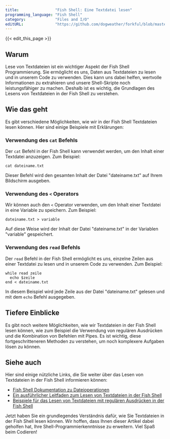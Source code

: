 ```yaml
---
title:                "Fish Shell: Eine Textdatei lesen"
programming_language: "Fish Shell"
category:             "Files and I/O"
editURL:              "https://github.com/dogweather/forkful/blob/master/content/de/fish-shell/reading-a-text-file.md"
---
```


{{< edit_this_page >}}

## Warum

Lese von Textdateien ist ein wichtiger Aspekt der Fish Shell Programmierung. Sie ermöglicht es uns, Daten aus Textdateien zu lesen und in unserem Code zu verwenden. Dies kann uns dabei helfen, wertvolle Informationen zu extrahieren und unsere Shell-Skripte noch leistungsfähiger zu machen. Deshalb ist es wichtig, die Grundlagen des Lesens von Textdateien in der Fish Shell zu verstehen.

## Wie das geht

Es gibt verschiedene Möglichkeiten, wie wir in der Fish Shell Textdateien lesen können. Hier sind einige Beispiele mit Erklärungen:

### Verwendung des `cat` Befehls

Der `cat` Befehl in der Fish Shell kann verwendet werden, um den Inhalt einer Textdatei anzuzeigen. Zum Beispiel:

```Fish Shell
cat dateiname.txt
```

Dieser Befehl wird den gesamten Inhalt der Datei "dateiname.txt" auf Ihrem Bildschirm ausgeben.

### Verwendung des `<` Operators

Wir können auch den `<` Operator verwenden, um den Inhalt einer Textdatei in eine Variable zu speichern. Zum Beispiel:

```Fish Shell
dateiname.txt > variable
```

Auf diese Weise wird der Inhalt der Datei "dateiname.txt" in der Variablen "variable" gespeichert.

### Verwendung des `read` Befehls

Der `read` Befehl in der Fish Shell ermöglicht es uns, einzelne Zeilen aus einer Textdatei zu lesen und in unserem Code zu verwenden. Zum Beispiel:

```Fish Shell
while read zeile
  echo $zeile
end < dateiname.txt
```

In diesem Beispiel wird jede Zeile aus der Datei "dateiname.txt" gelesen und mit dem `echo` Befehl ausgegeben.

## Tiefere Einblicke

Es gibt noch weitere Möglichkeiten, wie wir Textdateien in der Fish Shell lesen können, wie zum Beispiel die Verwendung von regulären Ausdrücken und die Kombination von Befehlen mit Pipes. Es ist wichtig, diese fortgeschritteneren Methoden zu verstehen, um noch komplexere Aufgaben lösen zu können.

## Siehe auch

Hier sind einige nützliche Links, die Sie weiter über das Lesen von Textdateien in der Fish Shell informieren können:

- [Fish Shell Dokumentation zu Dateioperationen](https://fishshell.com/docs/current/commands.html#file-operations)
- [Ein ausführlicher Leitfaden zum Lesen von Textdateien in der Fish Shell](https://github.com/oh-my-fish/oh-my-fish/blob/master/docs/How_to_read_from_any_text_files.md)
- [Beispiele für das Lesen von Textdateien mit regulären Ausdrücken in der Fish Shell](https://github.com/fish-shell/fish-shell/issues/47)

Jetzt haben Sie ein grundlegendes Verständnis dafür, wie Sie Textdateien in der Fish Shell lesen können. Wir hoffen, dass Ihnen dieser Artikel dabei geholfen hat, Ihre Shell-Programmierkenntnisse zu erweitern. Viel Spaß beim Codieren!